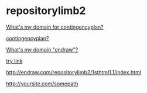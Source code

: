 # repositorylimb2


<a href="http://www.YourDomain.com/.AndroidStudio3.4/config/1sthtml1.1/index.html">What's my domain for contingencyplan?</a>

<a href="http://www.contingencyplan.com/.AndroidStudio3.4/config/1sthtml1.1/index.html">contingencyplan?</a>

<a href="http://www.endraw.io/.AndroidStudio3.4/config/1sthtml1.1/index.html">What's my domain "endraw"?</a>

<a href="../../index.html">try link</a>

http://endraw.com/repositorylimb2/1sthtml1.1/index.html


http://yoursite.com/somepath
